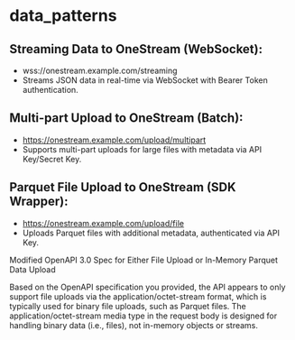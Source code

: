# data_patterns

## Streaming Data to OneStream (WebSocket):
- wss://onestream.example.com/streaming
- Streams JSON data in real-time via WebSocket with Bearer Token authentication.

## Multi-part Upload to OneStream (Batch):
- https://onestream.example.com/upload/multipart
- Supports multi-part uploads for large files with metadata via API Key/Secret Key.

## Parquet File Upload to OneStream (SDK Wrapper):
- https://onestream.example.com/upload/file
- Uploads Parquet files with additional metadata, authenticated via API Key.




Modified OpenAPI 3.0 Spec for Either File Upload or In-Memory Parquet Data Upload



Based on the OpenAPI specification you provided, the API appears to only support file uploads via the application/octet-stream format, which is typically used for binary file uploads, such as Parquet files. The application/octet-stream media type in the request body is designed for handling binary data (i.e., files), not in-memory objects or streams.

